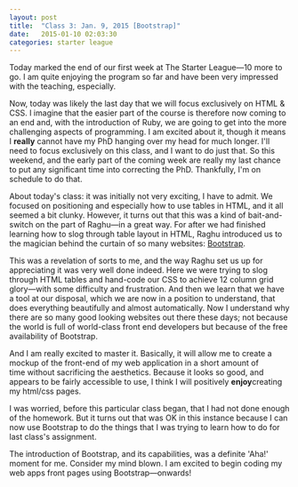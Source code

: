 ```yaml
---
layout: post
title:  "Class 3: Jan. 9, 2015 [Bootstrap]"
date:   2015-01-10 02:03:30
categories: starter league
---
```


Today marked the end of our first week at The Starter League—10 more to go. I am quite enjoying the program so far and have been very impressed with the teaching, especially.

Now, today was likely the last day that we will focus exclusively on HTML &amp; CSS. I imagine that the easier part of the course is therefore now coming to an end and, with the introduction of Ruby, we are going to get into the more challenging aspects of programming. I am excited about it, though it means I <strong>really</strong> cannot have my PhD hanging over my head for much longer. I'll need to focus exclusively on this class, and I want to do just that. So this weekend, and the early part of the coming week are really my last chance to put any significant time into correcting the PhD. Thankfully, I'm on schedule to do that.

About today's class: it was initially not very exciting, I have to admit. We focused on positioning and especially how to use tables in HTML, and it all seemed a bit clunky. However, it turns out that this was a kind of bait-and-switch on the part of Raghu—in a great way. For after we had finished learning how to slog through table layout in HTML, Raghu introduced us to the magician behind the curtain of so many websites: <a title="Bootstrap" href="http://getbootstrap.com" target="_blank">Bootstrap</a>.

This was a revelation of sorts to me, and the way Raghu set us up for appreciating it was very well done indeed. Here we were trying to slog through HTML tables and hand-code our CSS to achieve 12 column grid glory—with some difficulty and frustration. And then we learn that we have a tool at our disposal, which we are now in a position to understand, that does everything beautifully and almost automatically. Now I understand why there are so many good looking websites out there these days; not because the world is full of world-class front end developers but because of the free availability of Bootstrap.

And I am really excited to master it. Basically, it will allow me to create a mockup of the front-end of my web application in a short amount of time without sacrificing the aesthetics. Because it looks so good, and appears to be fairly accessible to use, I think I will positively <strong>enjoy</strong>creating my html/css pages.

I was worried, before this particular class began, that I had not done enough of the homework. But it turns out that was OK in this instance because I can now use Bootstrap to do the things that I was trying to learn how to do for last class's assignment.

The introduction of Bootstrap, and its capabilities, was a definite 'Aha!' moment for me. Consider my mind blown. I am excited to begin coding my web apps front pages using Bootstrap—onwards!
